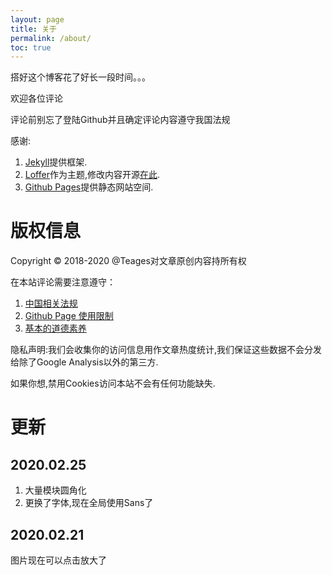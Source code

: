 ```yaml
---
layout: page
title: 关于
permalink: /about/
toc: true
---
```


搭好这个博客花了好长一段时间。。。

欢迎各位评论

评论前别忘了登陆Github并且确定评论内容遵守我国法规
<!-- more -->
  
感谢:
1. [Jekyll](https://jekyllrb.com/)提供框架.
2. [Loffer](https://github.com/FromEndWorld/LOFFER)作为主题,修改内容开源[在此](https://github.com/Teages/loffer-blog).
3. [Github Pages](https://pages.github.com/)提供静态网站空间.

# 版权信息
Copyright © 2018-2020 @Teages对文章原创内容持所有权

在本站评论需要注意遵守：

1. [中国相关法规](http://www.gov.cn/ziliao/flfg/index.htm)</br>
2. [Github Page 使用限制](https://help.github.com/en/articles/what-is-github-pages#usage-limits)</br>
3. [基本的道德素养](https://baike.baidu.com/item/%E9%81%93%E5%BE%B7/7931209)

隐私声明:我们会收集你的访问信息用作文章热度统计,我们保证这些数据不会分发给除了Google Analysis以外的第三方.

如果你想,禁用Cookies访问本站不会有任何功能缺失.

# 更新

## 2020.02.25
1. 大量模块圆角化
2. 更换了字体,现在全局使用Sans了

## 2020.02.21 
图片现在可以点击放大了
